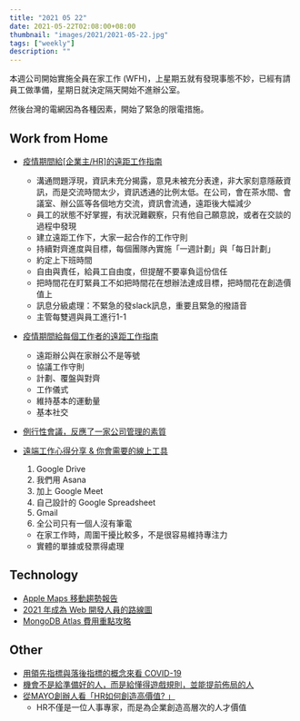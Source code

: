 ```yaml
---
title: "2021 05 22"
date: 2021-05-22T02:08:00+08:00
thumbnail: "images/2021/2021-05-22.jpg"
tags: ["weekly"]
description: ""
---
```


本週公司開始實施全員在家工作 (WFH)，上星期五就有發現事態不妙，已經有請員工做準備，星期日就決定隔天開始不進辦公室。

然後台灣的電網因為各種因素，開始了緊急的限電措施。


## Work from Home

- [疫情期間給[企業主/HR]的遠距工作指南](https://bizthinking.com.tw/2021/05/18/remote-work-guideline-for-business/)
    - 溝通問題浮現，資訊未充分揭露，意見未被充分表達，非大家刻意隱蔽資訊，而是交流時間太少，資訊透通的比例太低。在公司，會在茶水間、會議室、辦公區等各個地方交流，資訊會流通，遠距後大幅減少
    - 員工的狀態不好掌握，有狀況難觀察，只有他自己願意說，或者在交談的過程中發現
    - 建立遠距工作下，大家一起合作的工作守則
    - 持續對齊進度與目標，每個團隊內實施「一週計劃」與「每日計劃」
    - 約定上下班時間
    - 自由與責任，給員工自由度，但提醒不要辜負這份信任
    - 把時間花在盯緊員工不如把時間花在想辦法達成目標，把時間花在創造價值上
    - 訊息分級處理：不緊急的發slack訊息，重要且緊急的撥語音
    - 主管每雙週與員工進行1-1
- [疫情期間給每個工作者的遠距工作指南](https://bizthinking.com.tw/2021/05/20/remote-work-guideline-for-individual/)
	- 遠距辦公與在家辦公不是等號
	- 協議工作守則
	- 計劃、覆盤與對齊
	- 工作儀式
	- 維持基本的運動量
	- 基本社交
- [例行性會議，反應了一家公司管理的素質](https://bizthinking.com.tw/2021/05/21/what-happened-in-regular-meeting/)
- [遠端工作心得分享 & 你會需要的線上工具](https://www.darencademy.com/article/view/id/16812)
    1. Google Drive
    2. 我們用 Asana
    3. 加上 Google Meet
    4. 自己設計的 Google Spreadsheet
    5. Gmail
    6. 全公司只有一個人沒有筆電

    - 在家工作時，周圍干擾比較多，不是很容易維持專注力
    - 實體的單據或發票得處理

## Technology

- [Apple Maps 移動趨勢報告](https://covid19.apple.com/mobility)
- [2021 年成為 Web 開發人員的路線圖](https://github.com/goodjack/developer-roadmap-chinese)
- [MongoDB Atlas 費用重點攻略](https://topperchi.medium.com/mongodb-atlas-pricing-nosql-afac0888d12b)

## Other

- [用領先指標與落後指標的概念來看 COVID-19](https://panmike21.medium.com/take-a-look-on-the-data-of-covid-19-from-the-perspective-of-leading-and-lagging-indicator-62a1bd68b83e)
- [機會不是給準備好的人，而是給懂得遊戲規則，並能提前佈局的人](https://bizthinking.com.tw/2021/05/19/22360/)
- [從MAYO創辦人看「HR如何創造高價值? 」](https://tinghsutw.wordpress.com/2021/01/13/mayo_james_hr_value/)
    - HR不僅是一位人事專家，而是為企業創造高層次的人才價值
